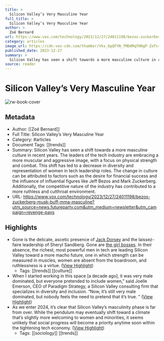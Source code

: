 ```yaml
---
title: >
  Silicon Valley’s Very Masculine Year
full_title: >
  Silicon Valley’s Very Masculine Year
author: >
  Zoë Bernard
url: https://www.vox.com/technology/2023/12/27/24011198/bezos-zuckerberg-musk-buff-mma-masculine?utm_source=news.futureparty.com&utm_medium=newsletter&utm_campaign=revenge-pays
category: articles
image_url: https://cdn.vox-cdn.com/thumbor/Vks_6pQFYN_fMDdMqfH0gP-ZoTc=/0x0:1920x1005/fit-in/1200x630/cdn.vox-cdn.com/uploads/chorus_asset/file/25179421/Vox_MasculinityProblem_RichardAChance.jpg
published_date: 2023-12-27
summary: >
  Silicon Valley has seen a shift towards a more masculine culture in recent years. The leaders of the tech industry are embracing a more muscular and aggressive image, with a focus on physical strength and combat. This shift has led to a decrease in diversity and representation of women in tech leadership roles. The change in culture can be attributed to factors such as the desire for financial success and the influence of influential figures like Jeff Bezos and Mark Zuckerberg. Additionally, the competitive nature of the industry has contributed to a more ruthless and cutthroat environment.
source: reader
---
```

# Silicon Valley’s Very Masculine Year

![rw-book-cover](https://cdn.vox-cdn.com/thumbor/Vks_6pQFYN_fMDdMqfH0gP-ZoTc=/0x0:1920x1005/fit-in/1200x630/cdn.vox-cdn.com/uploads/chorus_asset/file/25179421/Vox_MasculinityProblem_RichardAChance.jpg)

## Metadata
- Author: [[Zoë Bernard]]
- Full Title: Silicon Valley’s Very Masculine Year
- Category: #articles
- Document Tags: [[trends]] 
- Summary: Silicon Valley has seen a shift towards a more masculine culture in recent years. The leaders of the tech industry are embracing a more muscular and aggressive image, with a focus on physical strength and combat. This shift has led to a decrease in diversity and representation of women in tech leadership roles. The change in culture can be attributed to factors such as the desire for financial success and the influence of influential figures like Jeff Bezos and Mark Zuckerberg. Additionally, the competitive nature of the industry has contributed to a more ruthless and cutthroat environment.
- URL: https://www.vox.com/technology/2023/12/27/24011198/bezos-zuckerberg-musk-buff-mma-masculine?utm_source=news.futureparty.com&utm_medium=newsletter&utm_campaign=revenge-pays

## Highlights
- Gone is the delicate, ascetic presence of [Jack Dorsey](https://www.vox.com/jack-dorsey) and the laissez-faire leadership of Sheryl Sandberg. Gone are [the girl bosses](https://www.vanityfair.com/style/2023/09/where-have-all-the-girlbosses-gone). In their absence, the richest, most powerful men in tech are leading Silicon Valley toward a more macho future, one in which strength can be measured in muscles, women are absent from the boardroom, and ruthlessness is a virtue. ([View Highlight](https://read.readwise.io/read/01hjr8nwzj9m902t2r1pdts3ef))
    - Tags: [[trends]] [[culture]] 
- When I started working in this space [a decade ago], it was very male dominated, but everyone pretended to include women,” said Joelle Emerson, CEO of Paradigm Strategy, a Silicon Valley consulting firm that specializes in diversity and inclusion. “Now, it’s still very male dominated, but nobody feels the need to pretend that it’s true. ” ([View Highlight](https://read.readwise.io/read/01hjr8s6mqfx4gt7a9p06xpstb))
- As we enter 2024, it’s clear that Silicon Valley’s masculinity phase is far from over. While the pendulum may eventually shift toward a climate that’s slightly more welcoming to women and minorities, it seems unlikely that social progress will become a priority anytime soon within the tightening tech economy. ([View Highlight](https://read.readwise.io/read/01hjr93pk60mf3g76y9z7bq3z5))
    - Tags: [[sociology]] [[trends]] 


